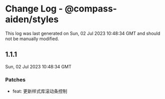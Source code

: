 # Change Log - @compass-aiden/styles

This log was last generated on Sun, 02 Jul 2023 10:48:34 GMT and should not be manually modified.

## 1.1.1

Sun, 02 Jul 2023 10:48:34 GMT

### Patches

- feat: 更新样式库滚动条控制
